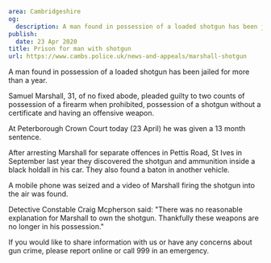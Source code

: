 ```yaml
area: Cambridgeshire
og:
  description: A man found in possession of a loaded shotgun has been jailed for more than a year.
publish:
  date: 23 Apr 2020
title: Prison for man with shotgun
url: https://www.cambs.police.uk/news-and-appeals/marshall-shotgun
```

A man found in possession of a loaded shotgun has been jailed for more than a year.

Samuel Marshall, 31, of no fixed abode, pleaded guilty to two counts of possession of a firearm when prohibited, possession of a shotgun without a certificate and having an offensive weapon.

At Peterborough Crown Court today (23 April) he was given a 13 month sentence.

After arresting Marshall for separate offences in Pettis Road, St Ives in September last year they discovered the shotgun and ammunition inside a black holdall in his car. They also found a baton in another vehicle.

A mobile phone was seized and a video of Marshall firing the shotgun into the air was found.

Detective Constable Craig Mcpherson said: "There was no reasonable explanation for Marshall to own the shotgun. Thankfully these weapons are no longer in his possession."

If you would like to share information with us or have any concerns about gun crime, please report online or call 999 in an emergency.
